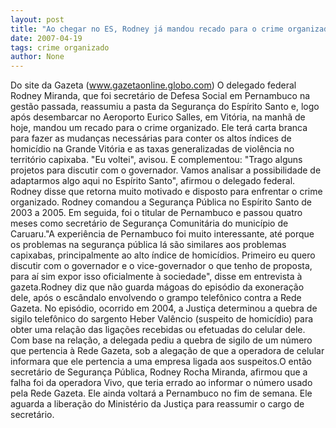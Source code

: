 ```yaml
---
layout: post
title: "Ao chegar no ES, Rodney já mandou recado para o crime organizado: Eu voltei"
date: 2007-04-19
tags: crime organizado
author: None
---
```


Do site da Gazeta (www.gazetaonline.globo.com) 
O delegado federal Rodney Miranda, que foi secretário de Defesa Social em Pernambuco na gestão passada, reassumiu a pasta da Segurança do Espírito Santo e, logo após desembarcar no Aeroporto Eurico Salles, em Vitória, na manhã de hoje, mandou um recado para o crime organizado. Ele terá carta branca para fazer as mudanças necessárias para conter os altos índices de homicídio na Grande Vitória e as taxas generalizadas de violência no território capixaba.
\"Eu voltei\", avisou. E complementou: \"Trago alguns projetos para discutir com o governador. Vamos analisar a possibilidade de adaptarmos algo aqui no Espírito Santo\", afirmou o delegado federal. Rodney disse que retorna muito motivado e disposto para enfrentar o crime organizado. Rodney comandou a Segurança Pública no Espírito Santo de 2003 a 2005. Em seguida, foi o titular de Pernambuco e passou quatro meses como secretário de Segurança Comunitária do município de Caruaru.\"A experiência de Pernambuco foi muito interessante, até porque os problemas na segurança pública lá são similares aos problemas capixabas, principalmente ao alto índice de homicídios. Primeiro eu quero discutir com o governador e o vice-governador o que tenho de proposta, para aí sim expor isso oficialmente à sociedade\", disse em entrevista à gazeta.Rodney diz que não guarda mágoas do episódio da exoneração dele, após o escândalo envolvendo o grampo telefônico contra a Rede Gazeta. No episódio, ocorrido em 2004, a Justiça determinou a quebra de sigilo telefônico do sargento Heber Valêncio (suspeito de homicídio) para obter uma relação das ligações recebidas ou efetuadas do celular dele. 
Com base na relação, a delegada pediu a quebra de sigilo de um número que pertencia à Rede Gazeta, sob a alegação de que a operadora de celular informara que ele pertencia a uma empresa ligada aos suspeitos.O então secretário de Segurança Pública, Rodney Rocha Miranda, afirmou que a falha foi da operadora Vivo, que teria errado ao informar o número usado pela Rede Gazeta. 
Ele ainda voltará a Pernambuco no fim de semana. Ele aguarda a liberação do Ministério da Justiça para reassumir o cargo de secretário. 